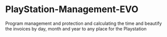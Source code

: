 # PlayStation-Management-EVO
Program management and protection and calculating the time and beautify the invoices by day, month and year to any place for the Playstation
